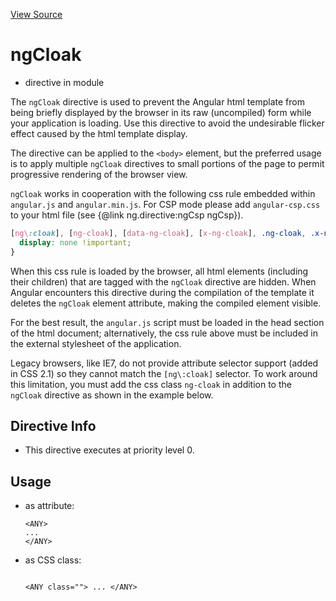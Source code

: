 

[View Source](http://github.com///tree/master/#L18701)



# ngCloak



* directive in module []()






The `ngCloak` directive is used to prevent the Angular html template from being briefly
displayed by the browser in its raw (uncompiled) form while your application is loading. Use this
directive to avoid the undesirable flicker effect caused by the html template display.

The directive can be applied to the `<body>` element, but the preferred usage is to apply
multiple `ngCloak` directives to small portions of the page to permit progressive rendering
of the browser view.

`ngCloak` works in cooperation with the following css rule embedded within `angular.js` and
`angular.min.js`.
For CSP mode please add `angular-csp.css` to your html file (see {@link ng.directive:ngCsp ngCsp}).

```css
[ng\:cloak], [ng-cloak], [data-ng-cloak], [x-ng-cloak], .ng-cloak, .x-ng-cloak {
  display: none !important;
}
```

When this css rule is loaded by the browser, all html elements (including their children) that
are tagged with the `ngCloak` directive are hidden. When Angular encounters this directive
during the compilation of the template it deletes the `ngCloak` element attribute, making
the compiled element visible.

For the best result, the `angular.js` script must be loaded in the head section of the html
document; alternatively, the css rule above must be included in the external stylesheet of the
application.

Legacy browsers, like IE7, do not provide attribute selector support (added in CSS 2.1) so they
cannot match the `[ng\:cloak]` selector. To work around this limitation, you must add the css
class `ng-cloak` in addition to the `ngCloak` directive as shown in the example below.








## Directive Info


* This directive executes at priority level 0.


## Usage



* as attribute:
    ```
    <ANY>
    ...
    </ANY>
    ```
* as CSS class:
    ```
    
    <ANY class=""> ... </ANY>
    ```







